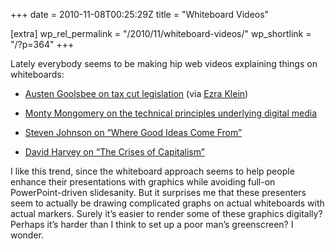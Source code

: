 +++
date = 2010-11-08T00:25:29Z
title = "Whiteboard Videos"

[extra]
wp_rel_permalink = "/2010/11/whiteboard-videos/"
wp_shortlink = "/?p=364"
+++

Lately everybody seems to be making hip web videos explaining things on
whiteboards:

- [Austen Goolsbee on tax cut legislation](http://www.whitehouse.gov/blog/2010/09/30/white-house-white-board-cea-chair-austan-goolsbee-explains-tax-cut-fight)
  (via
  [Ezra Klein](http://voices.washingtonpost.com/ezra-klein/2010/09/charts_and_graphs_that_will_fi_3.html))

- [Monty Mongomery on the technical principles underlying digital media](http://www.xiph.org/video/vid1.shtml)

- [Steven Johnson on “Where Good Ideas Come From”](http://www.youtube.com/watch?v=NugRZGDbPFU)

- [David Harvey on “The Crises of Capitalism”](http://anthronow.com/in-print/crises-of-capitalism-by-an-animated-david-harvey)

I like this trend, since the whiteboard approach seems to help people enhance
their presentations with graphics while avoiding full-on PowerPoint-driven
slidesanity. But it surprises me that these presenters seem to actually be
drawing complicated graphs on actual whiteboards with actual markers. Surely
it’s easier to render some of these graphics digitally? Perhaps it’s harder
than I think to set up a poor man’s greenscreen? I wonder.
